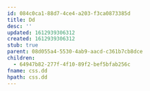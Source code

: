 ```yaml
---
id: 084c0ca1-88d7-4ce4-a203-f3ca0873385d
title: Dd
desc: ''
updated: 1612939306312
created: 1612939306312
stub: true
parent: 08d055a4-5530-4ab9-aacd-c361b7cb8dce
children:
  - 64947b82-277f-4f10-89f2-bef5bfab256c
fname: css.dd
hpath: css.dd
---
```



